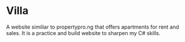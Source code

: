 # Villa
A website similiar to propertypro.ng that offers apartments for rent and sales. It is a practice and build website to sharpen my C# skills.
